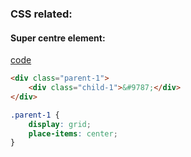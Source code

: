 ### CSS related:

#### Super centre element:
[code](./code/css-related/grid-center)
```html
<div class="parent-1">
    <div class="child-1">&#9787;</div>
</div>
```
```css
.parent-1 {
    display: grid;
    place-items: center;
}
```

